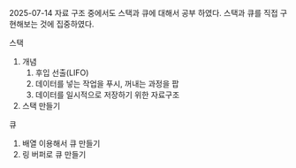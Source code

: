 2025-07-14
자료 구조 중에서도 스택과 큐에 대해서 공부 하였다. 스택과 큐를 직접 구현해보는 것에 집중하였다.

스택

1. 개념
    1. 후입 선출(LIFO)
    2. 데이터를 넣는 작업을 푸시, 꺼내는 과정을 팝
    3. 데이터를 일시적으로 저장하기 위한 자료구조
2. 스택 만들기

큐

1. 배열 이용해서 큐 만들기
2. 링 버퍼로 큐 만들기
